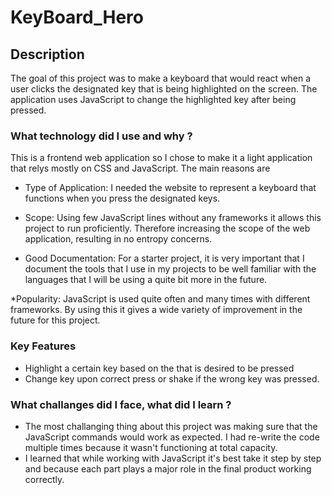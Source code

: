# KeyBoard_Hero

## Description 
The goal of this project was to make a keyboard that would react when a user clicks the designated key that is being highlighted on the screen. The application
uses JavaScript to change the highlighted key after being pressed.

### What technology did I use and why ?
This is a frontend web application so I chose to make it a light application that relys mostly on CSS and JavaScript. The main reasons are 
* Type of Application: I needed the website to represent a keyboard that functions when you press the designated keys.

* Scope: Using few JavaScript lines without any frameworks it allows this project to run proficiently. Therefore increasing the scope of the web application,
resulting in no entropy concerns. 

* Good Documentation: For a starter project, it is very important that I document the tools that I use in my projects to be well familiar with the languages that I 
will be using a quite bit more in the future.

*Popularity: JavaScript is used quite often and many times with different frameworks. By using this it gives a wide variety of improvement in the future for this 
project.
 
### Key Features
* Highlight a certain key based on the that is desired to be pressed 
* Change key upon correct press or shake if the wrong key was pressed.

### What challanges did I face, what did I learn ?
* The most challanging thing about this project was making sure that the JavaScript commands would work as expected. I had 
re-write the code multiple times because it wasn't functioning at total capacity.
* I learned that while working with JavaScript it's best take it step by step and because each part plays a major role in 
the final product working correctly.


